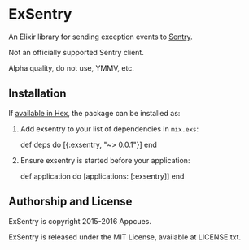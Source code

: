 # ExSentry

An Elixir library for sending exception events to
[Sentry](https://getsentry.com).

Not an officially supported Sentry client.

Alpha quality, do not use, YMMV, etc.


## Installation

If [available in Hex](https://hex.pm/docs/publish), the package can be installed as:

  1. Add exsentry to your list of dependencies in `mix.exs`:

        def deps do
          [{:exsentry, "~> 0.0.1"}]
        end

  2. Ensure exsentry is started before your application:

        def application do
          [applications: [:exsentry]]
        end


## Authorship and License

ExSentry is copyright 2015-2016 Appcues.

ExSentry is released under the MIT License, available at LICENSE.txt.

